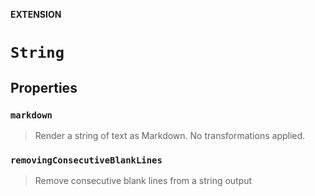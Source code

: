 **EXTENSION**

# `String`

## Properties
### `markdown`

> Render a string of text as Markdown. No transformations applied.

### `removingConsecutiveBlankLines`

> Remove consecutive blank lines from a string output
